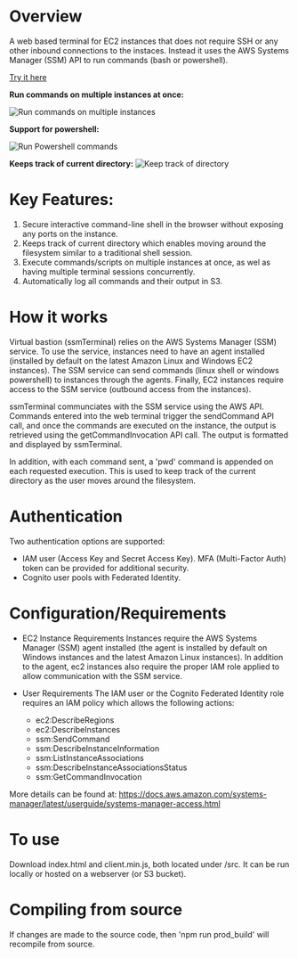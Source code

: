 # Overview
A web based terminal for EC2 instances that does not require SSH or any other inbound connections to the instaces. Instead it uses the AWS Systems Manager (SSM) API to run commands (bash or powershell).

[Try it here](https://awsvirtualbastion.asecure.cloud)


**Run commands on multiple instances at once:**

![Run commands on multiple instances](/screenshots/multi-select.png) 

**Support for powershell:**

![Run Powershell commands](/screenshots/powershell.png)

**Keeps track of current directory:**
![Keep track of directory](/screenshots/dir-state.png)

# Key Features:

 1. Secure interactive command-line shell in the browser without exposing any ports on the instance.
 2. Keeps track of current directory which enables moving around the filesystem similar to a traditional shell session.
 3. Execute commands/scripts on multiple instances at once, as wel as having multiple terminal sessions concurrently. 
 4. Automatically log all commands and their output in S3. 

# How it works
Virtual bastion (ssmTerminal) relies on the AWS Systems Manager (SSM) service. To use the service, instances need to have an agent installed (installed by default on the latest Amazon Linux and Windows EC2 instances). The SSM service can send commands (linux shell or windows powershell) to instances through the agents. Finally, EC2 instances require access to the SSM service (outbound access from the instances).

ssmTerminal communciates with the SSM service using the AWS API. Commands entered into the web terminal trigger the sendCommand API call, and once the commands are executed on the instance, the output is retrieved using the getCommandInvocation API call. The output is formatted and displayed by ssmTerminal.

In addition, with each command sent, a 'pwd' command is appended on each requested execution. This is used to keep track of the current directory as the user moves around the filesystem.

# Authentication
Two authentication options are supported:
 - IAM user (Access Key and Secret Access Key). MFA (Multi-Factor Auth) token can be provided for additional security.
 - Cognito user pools with Federated Identity.

# Configuration/Requirements

- EC2 Instance Requirements
 Instances require the AWS Systems Manager (SSM) agent installed (the agent is installed by default on Windows instances and the latest Amazon Linux instances).  In addition to the agent, ec2 instances also require the proper IAM role applied to allow communication with the SSM service.

- User Requirements
The IAM user or the Cognito Federated Identity role requires an IAM policy which allows the following actions:
	- ec2:DescribeRegions
	- ec2:DescribeInstances
	- ssm:SendCommand
	- ssm:DescribeInstanceInformation
	- ssm:ListInstanceAssociations
	- ssm:DescribeInstanceAssociationsStatus
	- ssm:GetCommandInvocation


More details can be found at: 
https://docs.aws.amazon.com/systems-manager/latest/userguide/systems-manager-access.html

# To use
Download index.html and client.min.js, both located under /src. It can be run locally or hosted on a webserver (or S3 bucket).

# Compiling from source
If changes are made to the source code, then 'npm run prod_build' will recompile from source. 



